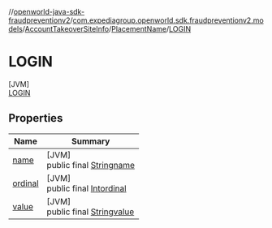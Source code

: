 //[openworld-java-sdk-fraudpreventionv2](../../../../../index.md)/[com.expediagroup.openworld.sdk.fraudpreventionv2.models](../../../index.md)/[AccountTakeoverSiteInfo](../../index.md)/[PlacementName](../index.md)/[LOGIN](index.md)

# LOGIN

[JVM]\
[LOGIN](index.md)

## Properties

| Name | Summary |
|---|---|
| [name](../../../-verification-type/_3_-d-s/index.md#-372974862%2FProperties%2F-1883119931) | [JVM]<br>public final [String](https://kotlinlang.org/api/latest/jvm/stdlib/kotlin/-string/index.html)[name](../../../-verification-type/_3_-d-s/index.md#-372974862%2FProperties%2F-1883119931) |
| [ordinal](../../../-verification-type/_3_-d-s/index.md#-739389684%2FProperties%2F-1883119931) | [JVM]<br>public final [Int](https://kotlinlang.org/api/latest/jvm/stdlib/kotlin/-int/index.html)[ordinal](../../../-verification-type/_3_-d-s/index.md#-739389684%2FProperties%2F-1883119931) |
| [value](../-p-a-s-s-w-o-r-d_-r-e-s-e-t/index.md#-1286859053%2FProperties%2F-1883119931) | [JVM]<br>public final [String](https://kotlinlang.org/api/latest/jvm/stdlib/kotlin/-string/index.html)[value](../-p-a-s-s-w-o-r-d_-r-e-s-e-t/index.md#-1286859053%2FProperties%2F-1883119931) |
